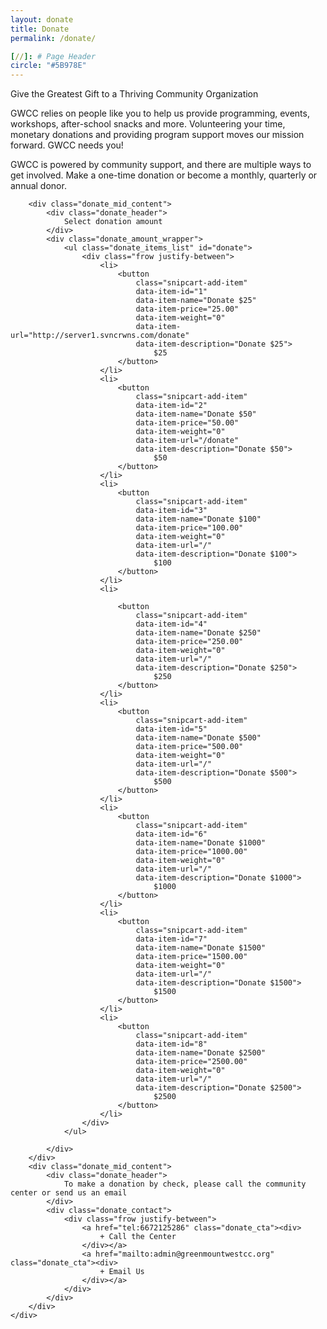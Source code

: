 ```yaml
---
layout: donate
title: Donate
permalink: /donate/

[//]: # Page Header
circle: "#5B978E"
---
```


<div class="discover_grid">
    <div class="donate_meta">
        <div class="donate_intro_content">
            <div class="donate_title">
                Give the Greatest Gift to a Thriving Community Organization
            </div>
            <div class="donate_summary">
                <p>GWCC relies on people like you to help us provide programming, events, workshops, after-school snacks and more. Volunteering your time, monetary donations and providing program support moves our mission forward. GWCC needs you!</p> <p>GWCC is powered by community support, and there are multiple ways to get involved. Make a one-time donation or become a monthly, quarterly or annual donor.</p>
            </div>
        </div>

        <div class="donate_mid_content">
            <div class="donate_header">
                Select donation amount
            </div>
            <div class="donate_amount_wrapper">
                <ul class="donate_items_list" id="donate">
                    <div class="frow justify-between">
                        <li>
                            <button
                                class="snipcart-add-item"
                                data-item-id="1"
                                data-item-name="Donate $25"
                                data-item-price="25.00"
                                data-item-weight="0"
                                data-item-url="http://server1.svncrwns.com/donate"
                                data-item-description="Donate $25">
                                    $25
                            </button>
                        </li>
                        <li>
                            <button
                                class="snipcart-add-item"
                                data-item-id="2"
                                data-item-name="Donate $50"
                                data-item-price="50.00"
                                data-item-weight="0"
                                data-item-url="/donate"
                                data-item-description="Donate $50">
                                    $50
                            </button>
                        </li>
                        <li>
                            <button
                                class="snipcart-add-item"
                                data-item-id="3"
                                data-item-name="Donate $100"
                                data-item-price="100.00"
                                data-item-weight="0"
                                data-item-url="/"
                                data-item-description="Donate $100">
                                    $100
                            </button>
                        </li>
                        <li>

                            <button
                                class="snipcart-add-item"
                                data-item-id="4"
                                data-item-name="Donate $250"
                                data-item-price="250.00"
                                data-item-weight="0"
                                data-item-url="/"
                                data-item-description="Donate $250">
                                    $250
                            </button>
                        </li>
                        <li>
                            <button
                                class="snipcart-add-item"
                                data-item-id="5"
                                data-item-name="Donate $500"
                                data-item-price="500.00"
                                data-item-weight="0"
                                data-item-url="/"
                                data-item-description="Donate $500">
                                    $500
                            </button>
                        </li>
                        <li>
                            <button
                                class="snipcart-add-item"
                                data-item-id="6"
                                data-item-name="Donate $1000"
                                data-item-price="1000.00"
                                data-item-weight="0"
                                data-item-url="/"
                                data-item-description="Donate $1000">
                                    $1000
                            </button>
                        </li>
                        <li>
                            <button
                                class="snipcart-add-item"
                                data-item-id="7"
                                data-item-name="Donate $1500"
                                data-item-price="1500.00"
                                data-item-weight="0"
                                data-item-url="/"
                                data-item-description="Donate $1500">
                                    $1500
                            </button>
                        </li>
                        <li>
                            <button
                                class="snipcart-add-item"
                                data-item-id="8"
                                data-item-name="Donate $2500"
                                data-item-price="2500.00"
                                data-item-weight="0"
                                data-item-url="/"
                                data-item-description="Donate $2500">
                                    $2500
                            </button>
                        </li>
                    </div>
                </ul>

            </div>
        </div>
        <div class="donate_mid_content">
            <div class="donate_header">
                To make a donation by check, please call the community center or send us an email
            </div>
            <div class="donate_contact">
                <div class="frow justify-between">
                    <a href="tel:6672125286" class="donate_cta"><div>
                        + Call the Center
                    </div></a>
                    <a href="mailto:admin@greenmountwestcc.org" class="donate_cta"><div>
                        + Email Us
                    </div></a>
                </div>
            </div>
        </div>
    </div>
</div>
